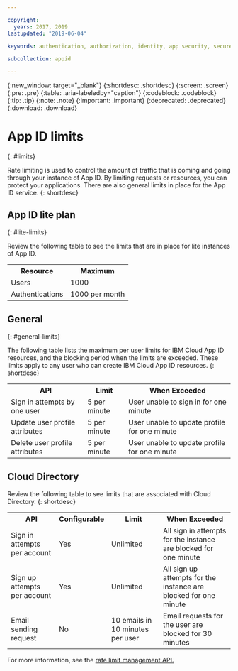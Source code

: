 ```yaml
---

copyright:
  years: 2017, 2019
lastupdated: "2019-06-04"

keywords: authentication, authorization, identity, app security, secure, rates, cloud directory, rate limit, attempts

subcollection: appid

---
```


{:new_window: target="_blank"}
{:shortdesc: .shortdesc}
{:screen: .screen}
{:pre: .pre}
{:table: .aria-labeledby="caption"}
{:codeblock: .codeblock}
{:tip: .tip}
{:note: .note}
{:important: .important}
{:deprecated: .deprecated}
{:download: .download}


# App ID limits
{: #limits}

Rate limiting is used to control the amount of traffic that is coming and going through your instance of App ID. By limiting requests or resources, you can protect your applications. There are also general limits in place for the App ID service.
{: shortdesc}

## App ID lite plan 
{: #lite-limits}

Review the following table to see the limits that are in place for lite instances of App ID. 

<table>
    <tr>
        <th>Resource</th>
        <th>Maximum</th>
    </tr>
    <tr>
        <td>Users</td>
        <td>1000</td>
    </tr>
    <tr>
        <td>Authentications</td>
        <td>1000 per month</td>
    </tr>
</table>

## General
{: #general-limits}

The following table lists the maximum per user limits for IBM Cloud App ID resources, and the blocking period when the limits are exceeded. These limits apply to any user who can create IBM Cloud App ID resources.
{: shortdesc}

<table>
    <tr>
        <th>API</th>
        <th>Limit</th>
        <th>When Exceeded</th>
    </tr>
    <tr>
        <td>Sign in attempts by one user</td>
        <td>5 per minute</td>
        <td>User unable to sign in for one minute</td>
    </tr>
    <tr>
        <td>Update user profile attributes</td>
        <td>5 per minute</td>
        <td>User unable to update profile for one minute</td>
    </tr>
        <td>Delete user profile attributes</td>
        <td>5 per minute</td>
        <td>User unable to update profile for one minute</td>
    </tr>
</table>



## Cloud Directory 

Review the following table to see limits that are associated with Cloud Directory.
{: shortdesc}

<table>
    <tr>
        <th>API</th>
        <th>Configurable</th>
        <th>Limit</th>
        <th>When Exceeded</th>
    </tr>
    <tr>
        <td>Sign in attempts per account</td>
        <td>Yes</td>
        <td>Unlimited</td>
        <td>All sign in attempts for the instance are blocked for one minute</td>
    </tr>
    <tr>
        <td>Sign up attempts per account</td>
        <td>Yes</td>
        <td>Unlimited</td>
        <td>All sign up attempts for the instance are blocked for one minute</td>
    </tr>
    <tr>
        <td>Email sending request</td>
        <td>No</td>
        <td>10 emails in 10 minutes per user</td>
        <td>Email requests for the user are blocked for 30 minutes</td>
    </tr>
</table>

For more information, see the <a href="https://us-south.appid.cloud.ibm.com/swagger-ui/#/Management%20API%20-%20Config/mgmt.updateRateLimitConfig" target="_blank">rate limit management API.</a>
